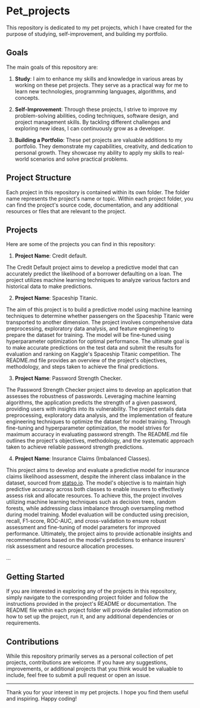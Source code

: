 # Pet_projects


This repository is dedicated to my pet projects, which I have created for the purpose of studying, self-improvement, and building my portfolio.

## Goals

The main goals of this repository are:

1. **Study**: I aim to enhance my skills and knowledge in various areas by working on these pet projects. They serve as a practical way for me to learn new technologies, programming languages, algorithms, and concepts.

2. **Self-Improvement**: Through these projects, I strive to improve my problem-solving abilities, coding techniques, software design, and project management skills. By tackling different challenges and exploring new ideas, I can continuously grow as a developer.

3. **Building a Portfolio**: These pet projects are valuable additions to my portfolio. They demonstrate my capabilities, creativity, and dedication to personal growth. They showcase my ability to apply my skills to real-world scenarios and solve practical problems.

## Project Structure

Each project in this repository is contained within its own folder. The folder name represents the project's name or topic. Within each project folder, you can find the project's source code, documentation, and any additional resources or files that are relevant to the project.

## Projects

Here are some of the projects you can find in this repository:

1. **Project Name**: Credit default.
   
The Credit Default project aims to develop a predictive model that can accurately predict the likelihood of a borrower defaulting on a loan. The project utilizes machine learning techniques to analyze various factors and historical data to make predictions.

2. **Project Name**: Spaceship Titanic.

The aim of this project is to build a predictive model using machine learning techniques to determine whether passengers on the Spaceship Titanic were transported to another dimension. The project involves comprehensive data preprocessing, exploratory data analysis, and feature engineering to prepare the dataset for training. The model will be fine-tuned using hyperparameter optimization for optimal performance. The ultimate goal is to make accurate predictions on the test data and submit the results for evaluation and ranking on Kaggle's Spaceship Titanic competition. The README.md file provides an overview of the project's objectives, methodology, and steps taken to achieve the final predictions.

3. **Project Name**: Password Strength Checker.

The Password Strength Checker project aims to develop an application that assesses the robustness of passwords. Leveraging machine learning algorithms, the application predicts the strength of a given password, providing users with insights into its vulnerability. The project entails data preprocessing, exploratory data analysis, and the implementation of feature engineering techniques to optimize the dataset for model training. Through fine-tuning and hyperparameter optimization, the model strives for maximum accuracy in evaluating password strength. The README.md file outlines the project's objectives, methodology, and the systematic approach taken to achieve reliable password strength predictions.

4. **Project Name**: Insurance Claims (Imbalanced Classes).

This project aims to develop and evaluate a predictive model for insurance claims likelihood assessment, despite the inherent class imbalance in the dataset, sourced from [statso.io](https://statso.io/training-models-on-imbalanced-data-case-study/). The model's objective is to maintain high predictive accuracy across both classes to enable insurers to effectively assess risk and allocate resources. To achieve this, the project involves utilizing machine learning techniques such as decision trees, random forests, while addressing class imbalance through oversampling method during model training. Model evaluation will be conducted using precision, recall, F1-score, ROC-AUC, and cross-validation to ensure robust assessment and fine-tuning of model parameters for improved performance. Ultimately, the project aims to provide actionable insights and recommendations based on the model's predictions to enhance insurers' risk assessment and resource allocation processes.

...

## Getting Started

If you are interested in exploring any of the projects in this repository, simply navigate to the corresponding project folder and follow the instructions provided in the project's README or documentation. The README file within each project folder will provide detailed information on how to set up the project, run it, and any additional dependencies or requirements.

## Contributions

While this repository primarily serves as a personal collection of pet projects, contributions are welcome. If you have any suggestions, improvements, or additional projects that you think would be valuable to include, feel free to submit a pull request or open an issue.

---

Thank you for your interest in my pet projects. I hope you find them useful and inspiring. Happy coding!
